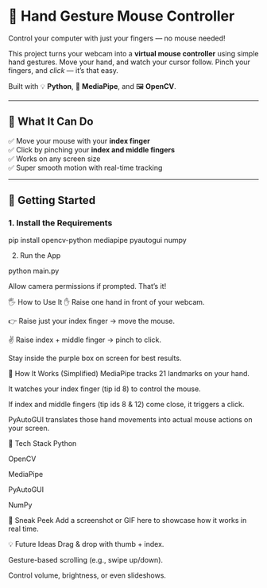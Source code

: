 # 👋 Hand Gesture Mouse Controller

Control your computer with just your fingers — no mouse needed!

This project turns your webcam into a **virtual mouse controller** using simple hand gestures. Move your hand, and watch your cursor follow. Pinch your fingers, and *click* — it’s that easy.

Built with 💡 **Python**, 🎯 **MediaPipe**, and 🖼 **OpenCV**.

---

## 🎥 What It Can Do

✅ Move your mouse with your **index finger**  
✅ Click by pinching your **index and middle fingers**  
✅ Works on any screen size  
✅ Super smooth motion with real-time tracking

---

## 🚀 Getting Started

### 1. Install the Requirements


pip install opencv-python mediapipe pyautogui numpy




2. Run the App

python main.py


Allow camera permissions if prompted. That’s it!



🖐 How to Use It
✋ Raise one hand in front of your webcam.

👉 Raise just your index finger → move the mouse.

✌️ Raise index + middle finger → pinch to click.

Stay inside the purple box on screen for best results.

🧠 How It Works (Simplified)
MediaPipe tracks 21 landmarks on your hand.

It watches your index finger (tip id 8) to control the mouse.

If index and middle fingers (tip ids 8 & 12) come close, it triggers a click.

PyAutoGUI translates those hand movements into actual mouse actions on your screen.

🧰 Tech Stack
Python

OpenCV

MediaPipe

PyAutoGUI

NumPy

📸 Sneak Peek
Add a screenshot or GIF here to showcase how it works in real time.

💡 Future Ideas
Drag & drop with thumb + index.

Gesture-based scrolling (e.g., swipe up/down).

Control volume, brightness, or even slideshows.
